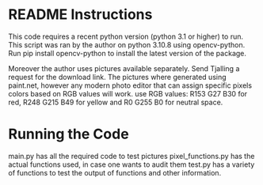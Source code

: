 # README Instructions
This code requires a recent python version (python 3.1 or higher) to run. 
This script was ran by the author on python 3.10.8 using opencv-python. 
Run pip install opencv-python to install the latest version of the package. 

Moreover the author uses pictures available separately. Send Tjalling a request for the download link.
The pictures where generated using paint.net, however any modern photo editor that can assign specific pixels colors based on RGB values will work. use RGB values: R153 G27 B30 for red, R248 G215 B49 for yellow and R0 G255 B0 for neutral space. 

# Running the Code
main.py has all the required code to test pictures
pixel_functions.py has the actual functions used, in case one wants to audit them
test.py has a variety of functions to test the output of functions and other information. 

